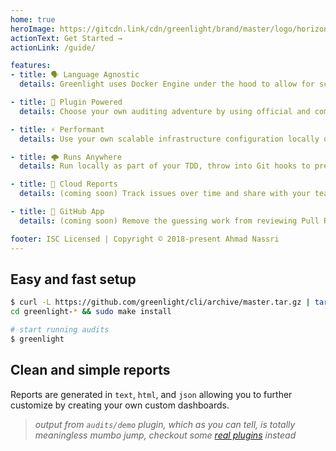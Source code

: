 ```yaml
---
home: true
heroImage: https://gitcdn.link/cdn/greenlight/brand/master/logo/horizontal.svg
actionText: Get Started →
actionLink: /guide/

features:
- title: 🗣 Language Agnostic
  details: Greenlight uses Docker Engine under the hood to allow for scalable operations and language agnostic plugins.

- title: 🔧 Plugin Powered
  details: Choose your own auditing adventure by using official and community created plugins, as well as your own custom private plugins.

- title: ⚡ Performant
  details: Use your own scalable infrastructure configuration locally or in the cloud, with tools such as Docker Swarm to run audits in parallel.

- title: 🌩️ Runs Anywhere
  details: Run locally as part of your TDD, throw into Git hooks to prevent mistakes, or run as part of your CI/CD platform for ultimate gating of team mistakes.

- title: 🚧 Cloud Reports
  details: (coming soon) Track issues over time and share with your team through a simple and easy to use Dashboard.

- title: 🚧 GitHub App
  details: (coming soon) Remove the guessing work from reviewing Pull Requests, provide a helpful and detailed change requests for contributors.

footer: ISC Licensed | Copyright © 2018-present Ahmad Nassri
---
```


## Easy and fast setup

```bash
$ curl -L https://github.com/greenlight/cli/archive/master.tar.gz | tar xvz
cd greenlight-* && sudo make install

# start running audits
$ greenlight
```

## Clean and simple reports

Reports are generated in `text`, `html`, and `json` allowing you to further customize by creating your own custom dashboards.

<div class="demo" id="demo"></div>

<script>
export default {
  mounted () {
    const demo = document.querySelector('#demo')
    let script = document.createElement('script')
    script.async = true
    script.dataset.size = 'medium'
    script.id = "asciicast-Zy8rKRIfWqzbDiCZGLD86YIsW"
    script.src = 'https://asciinema.org/a/Zy8rKRIfWqzbDiCZGLD86YIsW.js'
    demo.appendChild(script)
  }
}
</script>

> _output from `audits/demo` plugin, which as you can tell, is totally meaningless mumbo jump, checkout some [real plugins](/plugins/) instead_
